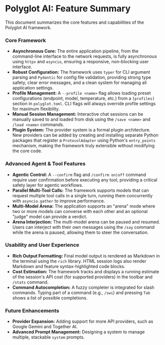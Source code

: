 # Polyglot AI: Feature Summary

This document summarizes the core features and capabilities of the Polyglot AI framework.

### Core Framework

*   **Asynchronous Core:** The entire application pipeline, from the command-line interface to the network requests, is fully asynchronous using `httpx` and `asyncio`, ensuring a responsive, non-blocking user interface.
*   **Robust Configuration:** The framework uses `typer` for CLI argument parsing and `Pydantic` for config file validation, providing strong type safety, clear error messages, and a clean system for managing all application settings.
*   **Profile Management:** A `--profile <name>` flag allows loading preset configurations (endpoint, model, temperature, etc.) from a `[profiles]` section in `polyglot.toml`. CLI flags will always override profile settings for maximum flexibility.
*   **Manual Session Management:** Interactive chat sessions can be manually saved to and loaded from disk using the `/save <name>` and `/load <name>` commands.
*   **Plugin System:** The provider system is a formal plugin architecture. New providers can be added by creating and installing separate Python packages that register a `ProtocolAdapter` using Python's `entry_points` mechanism, making the framework truly extensible without modifying the core code.

### Advanced Agent & Tool Features

*   **Agentic Control:** A `--confirm` flag and `/confirm on|off` command require user confirmation before executing any tool, providing a critical safety layer for agentic workflows.
*   **Parallel Multi-Tool Calls:** The framework supports models that can request multiple tool calls in a single turn, running them concurrently with `asyncio.gather` to improve performance.
*   **Multi-Model Arena:** The application supports an "arena" mode where two or more models can converse with each other and an optional "judge" model can provide a verdict.
*   **Arena Interjection:** The multi-model arena can be paused and resumed. Users can interject with their own messages using the `/say` command while the arena is paused, allowing them to steer the conversation.

### Usability and User Experience

*   **Rich Output Formatting:** Final model output is rendered as Markdown in the terminal using the `rich` library. HTML session logs also render Markdown and feature syntax-highlighted code blocks.
*   **Cost Estimation:** The framework tracks and displays a running estimate of the session's API cost (for supported providers) in the toolbar and `/stats` command.
*   **Command Autocompletion:** A fuzzy completer is integrated for slash commands. Typing part of a command (e.g., `/swi`) and pressing `Tab` shows a list of possible completions.

### Future Enhancements

*   **Provider Expansion:** Adding support for more API providers, such as Google Gemini and Together AI.
*   **Advanced Prompt Management:** Designing a system to manage multiple, stackable `system` prompts.
